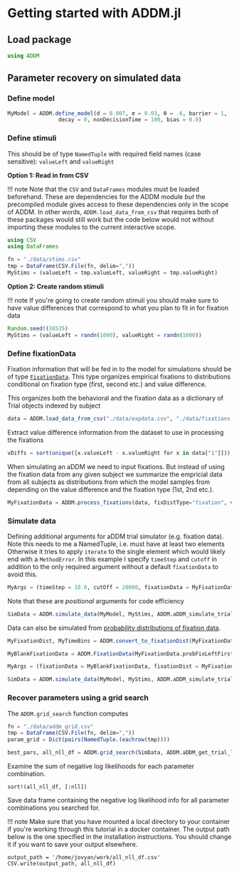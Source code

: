 # Getting started with ADDM.jl

## Load package

```julia
using ADDM
```

## Parameter recovery on simulated data

### Define model

```julia
MyModel = ADDM.define_model(d = 0.007, σ = 0.03, θ = .6, barrier = 1, 
                decay = 0, nonDecisionTime = 100, bias = 0.0)
```

### Define stimuli

This should be of type `NamedTuple` with required field names (case sensitive): `valueLeft` and `valueRight` 

**Option 1: Read in from CSV**  

!!! note
    Note that the `CSV` and `DataFrames` modules must be loaded beforehand. These are dependencies for the ADDM module *but* the precompiled module gives access to these dependencies only in the scope of ADDM. In other words, `ADDM.load_data_from_csv` that requires both of these packages would still work but the code below would not without importing these modules to the current interactive scope.

```julia
using CSV
using DataFrames

fn = "./data/stims.csv"
tmp = DataFrame(CSV.File(fn, delim=","))
MyStims = (valueLeft = tmp.valueLeft, valueRight = tmp.valueRight)
```

**Option 2: Create random stimuli**

!!! note
    If you're going to create random stimuli you should make sure to have value differences that correspond to what you plan to fit in for fixation data

```julia
Random.seed!(38535)
MyStims = (valueLeft = randn(1000), valueRight = randn(1000))
```

### Define fixationData

Fixation information that will be fed in to the model for simulations should be of type [`FixationData`](https://addm-toolbox.github.io/ADDM.jl/dev/apireference/#Fixation-data). This type organizes empirical fixations to distributions conditional on fixation type (first, second etc.) and value difference.

This organizes both the behavioral and the fixation data as a dictionary of Trial objects indexed by subject

```julia
data = ADDM.load_data_from_csv("./data/expdata.csv", "./data/fixations.csv")
```

Extract value difference information from the dataset to use in processing the fixations

```julia
vDiffs = sort(unique([x.valueLeft - x.valueRight for x in data["1"]]))
```

When simulating an aDDM we need to input fixations. But instead of using the fixation data from any given subject we summarize the empricial data from all subjects as distributions from which the model samples from depending on the value difference and the fixation type (1st, 2nd etc.).

```julia
MyFixationData = ADDM.process_fixations(data, fixDistType="fixation", valueDiffs = vDiffs)
```

### Simulate data

Defining additional arguments for aDDM trial simulator (e.g. fixation data). Note this needs to me a NamedTuple, i.e. must have at least two elements Otherwise it tries to apply `iterate` to the single element which would likely end with a  `MethodError`. In this example I specify `timeStep` and `cutoff` in addition to the  only required argument without a default `fixationData` to avoid this.

```julia
MyArgs = (timeStep = 10.0, cutOff = 20000, fixationData = MyFixationData)
```

Note that these are *positional* arguments for code efficiency

```julia
SimData = ADDM.simulate_data(MyModel, MyStims, ADDM.aDDM_simulate_trial, MyArgs)
```

Data can also be simulated from [probability distributions of fixation data](https://addm-toolbox.github.io/ADDM.jl/dev/apireference/#ADDM.convert_to_fixationDist).

```julia
MyFixationDist, MyTimeBins = ADDM.convert_to_fixationDist(MyFixationData)

MyBlankFixationData = ADDM.FixationData(MyFixationData.probFixLeftFirst, MyFixationData.latencies, MyFixationData.transitions, Dict())

MyArgs = (fixationData = MyBlankFixationData, fixationDist = MyFixationDist, timeBins = MyTimeBins)

SimData = ADDM.simulate_data(MyModel, MyStims, ADDM.aDDM_simulate_trial, MyArgs)
```

### Recover parameters using a grid search

The `ADDM.grid_search` function computes

```julia
fn = "./data/addm_grid.csv"
tmp = DataFrame(CSV.File(fn, delim=","))
param_grid = Dict(pairs(NamedTuple.(eachrow(tmp))))

best_pars, all_nll_df = ADDM.grid_search(SimData, ADDM.aDDM_get_trial_likelihood, param_grid, Dict(:η=>0.0, :barrier=>1, :decay=>0, :nonDecisionTime=>100, :bias=>0.0))
```

Examine the sum of negative log likelihoods for each parameter combination.

```
sort!(all_nll_df, [:nll])
```

Save data frame containing the negative log likelihood info for all parameter combinations you searched for. 

!!! note
    Make sure that you have mounted a local directory to your container if you're working through this tutorial in a docker container. The output path below is the one specified in the installation instructions. You should change it if you want to save your output elsewhere.

```
output_path = '/home/jovyan/work/all_nll_df.csv'
CSV.write(output_path, all_nll_df)
```
